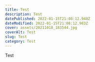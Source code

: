 ```yaml
---
title: Test
description: Test
datePublished: 2022-01-15T21:08:12.948Z
dateModified: 2022-01-15T21:08:12.983Z
cover: assets/20211018_183544.jpg
coverAlt: Test
slug: Test
category: Test
---
```

Test